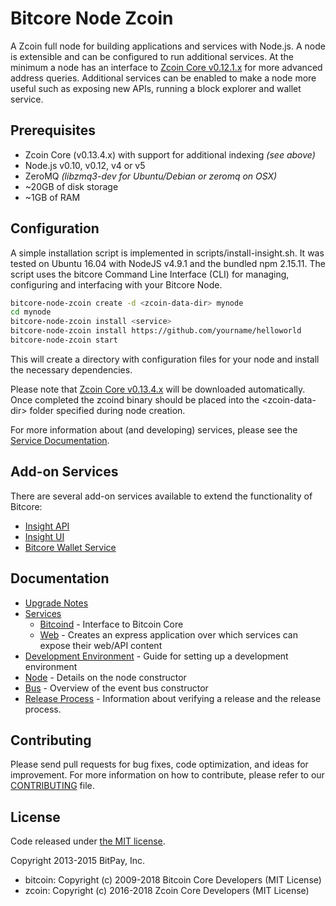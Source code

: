 Bitcore Node Zcoin
============

A Zcoin full node for building applications and services with Node.js. A node is extensible and can be configured to run additional services. At the minimum a node has an interface to [Zcoin Core v0.12.1.x](https://github.com/zcoinofficial/zcoin/tree/v0.12.1.x) for more advanced address queries. Additional services can be enabled to make a node more useful such as exposing new APIs, running a block explorer and wallet service.

## Prerequisites

- Zcoin Core (v0.13.4.x) with support for additional indexing *(see above)*
- Node.js v0.10, v0.12, v4 or v5
- ZeroMQ *(libzmq3-dev for Ubuntu/Debian or zeromq on OSX)*
- ~20GB of disk storage
- ~1GB of RAM

## Configuration

A simple installation script is implemented in scripts/install-insight.sh. It was tested on Ubuntu 16.04 with NodeJS v4.9.1 and the bundled npm 2.15.11. The script uses the bitcore Command Line Interface (CLI) for managing, configuring and interfacing with your Bitcore Node.

```bash
bitcore-node-zcoin create -d <zcoin-data-dir> mynode
cd mynode
bitcore-node-zcoin install <service>
bitcore-node-zcoin install https://github.com/yourname/helloworld
bitcore-node-zcoin start
```

This will create a directory with configuration files for your node and install the necessary dependencies.

Please note that [Zcoin Core v0.13.4.x](https://github.com/zcoinofficial/zcoin/tree/v0.13.4.x) will be downloaded automatically. Once completed the zcoind binary should be placed into the &lt;zcoin-data-dir&gt; folder specified during node creation.

For more information about (and developing) services, please see the [Service Documentation](docs/services.md).

## Add-on Services

There are several add-on services available to extend the functionality of Bitcore:

- [Insight API](https://github.com/zcoinofficial/insight-api-zcoin/tree/master)
- [Insight UI](https://github.com/zcoinofficial/insight-ui-zcoin/tree/master)
- [Bitcore Wallet Service](https://github.com/zcoinofficial/bitcore-wallet-service/tree/master)

## Documentation

- [Upgrade Notes](docs/upgrade.md)
- [Services](docs/services.md)
  - [Bitcoind](docs/services/bitcoind.md) - Interface to Bitcoin Core
  - [Web](docs/services/web.md) - Creates an express application over which services can expose their web/API content
- [Development Environment](docs/development.md) - Guide for setting up a development environment
- [Node](docs/node.md) - Details on the node constructor
- [Bus](docs/bus.md) - Overview of the event bus constructor
- [Release Process](docs/release.md) - Information about verifying a release and the release process.

## Contributing

Please send pull requests for bug fixes, code optimization, and ideas for improvement. For more information on how to contribute, please refer to our [CONTRIBUTING](https://github.com/bitpay/bitcore/blob/master/CONTRIBUTING.md) file.

## License

Code released under [the MIT license](https://github.com/bitpay/bitcore-node-zcoin/blob/master/LICENSE).

Copyright 2013-2015 BitPay, Inc.

- bitcoin: Copyright (c) 2009-2018 Bitcoin Core Developers (MIT License)
- zcoin: Copyright (c) 2016-2018 Zcoin Core Developers (MIT License)
